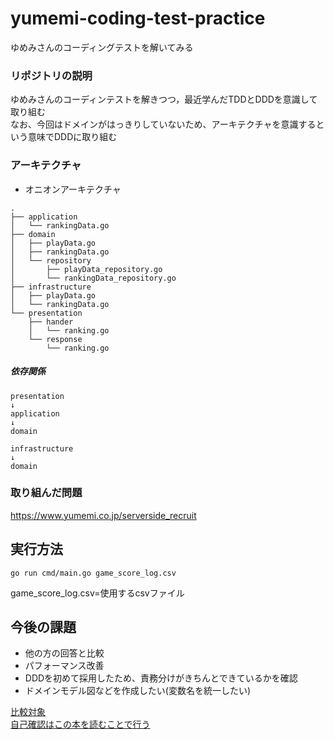 # yumemi-coding-test-practice
ゆめみさんのコーディングテストを解いてみる

### リポジトリの説明  
ゆめみさんのコーディンテストを解きつつ，最近学んだTDDとDDDを意識して取り組む  
なお、今回はドメインがはっきりしていないため、アーキテクチャを意識するという意味でDDDに取り組む

### アーキテクチャ
- オニオンアーキテクチャ
```
.
├── application
│   └── rankingData.go
├── domain
│   ├── playData.go
│   ├── rankingData.go
│   └── repository
│       ├── playData_repository.go
│       └── rankingData_repository.go
├── infrastructure
│   ├── playData.go
│   └── rankingData.go
└── presentation
    ├── hander
    │   └── ranking.go
    └── response
        └── ranking.go

```

##### 依存関係  
```
presentation  
↓  
application  
↓  
domain 
```
```
infrastructure
↓  
domain 
```



### 取り組んだ問題
https://www.yumemi.co.jp/serverside_recruit

## 実行方法
```cassandraql
go run cmd/main.go game_score_log.csv
```
game_score_log.csv=使用するcsvファイル

## 今後の課題
- 他の方の回答と比較 
- パフォーマンス改善  
- DDDを初めて採用したため、責務分けがきちんとできているかを確認  
- ドメインモデル図などを作成したい(変数名を統一したい)

[比較対象](https://zenn.dev/foxtail88/scraps/17e94c540e0771)  
[自己確認はこの本を読むことで行う](https://www.amazon.co.jp/dp/B082WXZVPC/ref=dp-kindle-redirect?_encoding=UTF8&btkr=1)  
